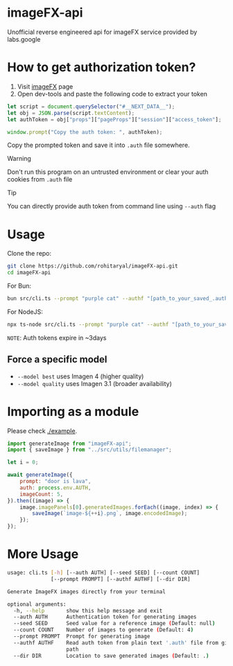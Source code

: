 # imageFX-api
Unofficial reverse engineered api for imageFX service provided by labs.google

# How to get authorization token?
1. Visit [imageFX](https://labs.google/fx/tools/image-fx) page
2. Open dev-tools and paste the following code to extract your token

```javascript
let script = document.querySelector("#__NEXT_DATA__");
let obj = JSON.parse(script.textContent);
let authToken = obj["props"]["pageProps"]["session"]["access_token"];

window.prompt("Copy the auth token: ", authToken);
```

Copy the prompted token and save it into `.auth` file somewhere.

> [!WARNING]
> Don't run this program on an untrusted environment or clear your auth cookies
> from `.auth` file

> [!TIP]
> You can directly provide auth token from command line using `--auth` flag

# Usage
Clone the repo:

```bash
git clone https://github.com/rohitaryal/imageFX-api.git
cd imageFX-api
```

For Bun:
```bash
bun src/cli.ts --prompt "purple cat" --authf "[path_to_your_saved_.auth_file]"
```

For NodeJS:
```bash
npx ts-node src/cli.ts --prompt "purple cat" --authf "[path_to_your_saved_.auth_file]" --model best
```

`NOTE`: Auth tokens expire in ~3days

## Force a specific model
- `--model best` uses Imagen 4 (higher quality)
- `--model quality` uses Imagen 3.1 (broader availability)

# Importing as a module
Please check [./example](./example).

```javascript
import generateImage from "imageFX-api";
import { saveImage } from "../src/utils/filemanager";

let i = 0;

await generateImage({
    prompt: "door is lava",
    auth: process.env.AUTH,
    imageCount: 5,
}).then((image) => {
    image.imagePanels[0].generatedImages.forEach((image, index) => {
        saveImage(`image-${++i}.png`, image.encodedImage);
    });
});
```

# More Usage
```bash
usage: cli.ts [-h] [--auth AUTH] [--seed SEED] [--count COUNT]
              [--prompt PROMPT] [--authf AUTHF] [--dir DIR]

Generate ImageFX images directly from your terminal

optional arguments:
  -h, --help       show this help message and exit
  --auth AUTH      Authentication token for generating images
  --seed SEED      Seed value for a reference image (Default: null)
  --count COUNT    Number of images to generate (Default: 4)
  --prompt PROMPT  Prompt for generating image
  --authf AUTHF    Read auth token from plain text '.auth' file from given
                   path
  --dir DIR        Location to save generated images (Default: .)

```
